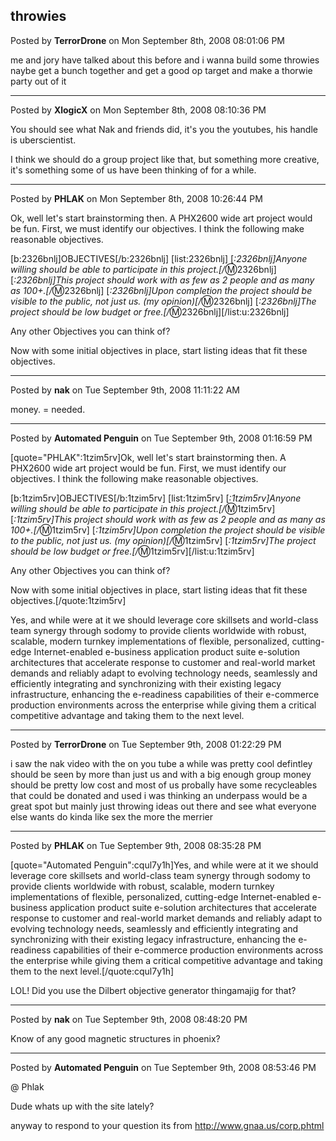 ## throwies
Posted by **TerrorDrone** on Mon September 8th, 2008 08:01:06 PM

me and jory have talked about this before and i wanna build some throwies naybe get a bunch together and get a good op target and make a thorwie party out of it

--------------------------------------------------------------------------------

Posted by **XlogicX** on Mon September 8th, 2008 08:10:36 PM

You should see what Nak and friends did, it's you the youtubes, his handle is uberscientist.

I think we should do a group project like that, but something more creative, it's something some of us have been thinking of for a while.

--------------------------------------------------------------------------------

Posted by **PHLAK** on Mon September 8th, 2008 10:26:44 PM

Ok, well let's start brainstorming then.  A PHX2600 wide art project would be fun.  First, we must identify our objectives.  I think the following make reasonable objectives.

[b:2326bnlj]OBJECTIVES[/b:2326bnlj]
[list:2326bnlj]
[*:2326bnlj]Anyone willing should be able to participate in this project.[/*:m:2326bnlj]
[*:2326bnlj]This project should work with as few as 2 people and as many as 100+.[/*:m:2326bnlj]
[*:2326bnlj]Upon completion the project should be visible to the public, not just us. (my opinion)[/*:m:2326bnlj]
[*:2326bnlj]The project should be low budget or free.[/*:m:2326bnlj][/list:u:2326bnlj]

Any other Objectives you can think of?

Now with some initial objectives in place, start listing ideas that fit these objectives.

--------------------------------------------------------------------------------

Posted by **nak** on Tue September 9th, 2008 11:11:22 AM

money. = needed.

--------------------------------------------------------------------------------

Posted by **Automated Penguin** on Tue September 9th, 2008 01:16:59 PM

[quote=&quot;PHLAK&quot;:1tzim5rv]Ok, well let's start brainstorming then.  A PHX2600 wide art project would be fun.  First, we must identify our objectives.  I think the following make reasonable objectives.

[b:1tzim5rv]OBJECTIVES[/b:1tzim5rv]
[list:1tzim5rv]
[*:1tzim5rv]Anyone willing should be able to participate in this project.[/*:m:1tzim5rv]
[*:1tzim5rv]This project should work with as few as 2 people and as many as 100+.[/*:m:1tzim5rv]
[*:1tzim5rv]Upon completion the project should be visible to the public, not just us. (my opinion)[/*:m:1tzim5rv]
[*:1tzim5rv]The project should be low budget or free.[/*:m:1tzim5rv][/list:u:1tzim5rv]

Any other Objectives you can think of?

Now with some initial objectives in place, start listing ideas that fit these objectives.[/quote:1tzim5rv]

Yes, and while were at it we should leverage core skillsets and world-class team synergy through sodomy to provide clients worldwide with robust, scalable, modern turnkey implementations of flexible, personalized, cutting-edge Internet-enabled e-business application product suite e-solution architectures that accelerate response to customer and real-world market demands and reliably adapt to evolving technology needs, seamlessly and efficiently integrating and synchronizing with their existing legacy infrastructure, enhancing the e-readiness capabilities of their e-commerce production environments across the enterprise while giving them a critical competitive advantage and taking them to the next level.

--------------------------------------------------------------------------------

Posted by **TerrorDrone** on Tue September 9th, 2008 01:22:29 PM

i saw the nak video with the on you tube a while was pretty cool 
defintley should be seen by more than just us and with a big enough group money should be pretty low cost and most of us probally have some recycleables that could be donated and used 
i was thinking an underpass would be a great spot but mainly just throwing ideas out there and see what everyone else wants do 
kinda like sex the more the merrier

--------------------------------------------------------------------------------

Posted by **PHLAK** on Tue September 9th, 2008 08:35:28 PM

[quote=&quot;Automated Penguin&quot;:cqul7y1h]Yes, and while were at it we should leverage core skillsets and world-class team synergy through sodomy to provide clients worldwide with robust, scalable, modern turnkey implementations of flexible, personalized, cutting-edge Internet-enabled e-business application product suite e-solution architectures that accelerate response to customer and real-world market demands and reliably adapt to evolving technology needs, seamlessly and efficiently integrating and synchronizing with their existing legacy infrastructure, enhancing the e-readiness capabilities of their e-commerce production environments across the enterprise while giving them a critical competitive advantage and taking them to the next level.[/quote:cqul7y1h]

LOL!  Did you use the Dilbert objective generator thingamajig for that?

--------------------------------------------------------------------------------

Posted by **nak** on Tue September 9th, 2008 08:48:20 PM

Know of any good magnetic structures in phoenix?

--------------------------------------------------------------------------------

Posted by **Automated Penguin** on Tue September 9th, 2008 08:53:46 PM

@ Phlak

Dude whats up with the site lately? 

anyway to respond to your question its from <!-- m --><a class="postlink" href="http://www.gnaa.us/corp.phtml">http://www.gnaa.us/corp.phtml</a><!-- m -->

